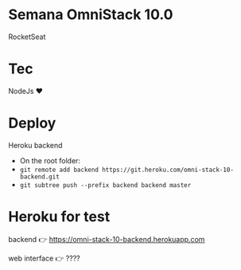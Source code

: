 # Semana OmniStack 10.0
RocketSeat

# Tec 
NodeJs
:heart:

# Deploy 
Heroku backend
  - On the root folder:
  - `git remote add backend https://git.heroku.com/omni-stack-10-backend.git`
  - `git subtree push --prefix backend backend master`

# Heroku for test
backend :point_right: https://omni-stack-10-backend.herokuapp.com 

web interface :point_right:  ????
